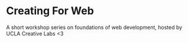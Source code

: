 # Creating For Web
A short workshop series on foundations of web development, hosted by UCLA Creative Labs &lt;3
